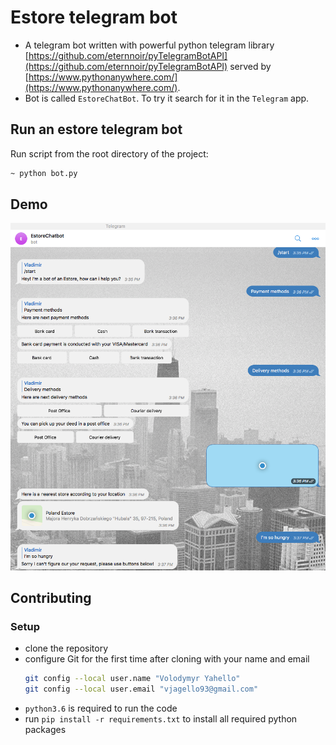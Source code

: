 # Estore telegram bot
- A telegram bot written with powerful python telegram library [https://github.com/eternnoir/pyTelegramBotAPI](https://github.com/eternnoir/pyTelegramBotAPI) served by [https://www.pythonanywhere.com/](https://www.pythonanywhere.com/).
- Bot is called `EstoreChatBot`. To try it search for it in the `Telegram` app. 

## Run an estore telegram bot
Run script from the root directory of the project:
```bash
~ python bot.py
```

## Demo
![Screenshot](estore/demo/bot.png)

## Contributing

### Setup
- clone the repository
- configure Git for the first time after cloning with your name and email
  ```bash
  git config --local user.name "Volodymyr Yahello"
  git config --local user.email "vjagello93@gmail.com"
  ```
- `python3.6` is required to run the code
- run `pip install -r requirements.txt` to install all required python packages

